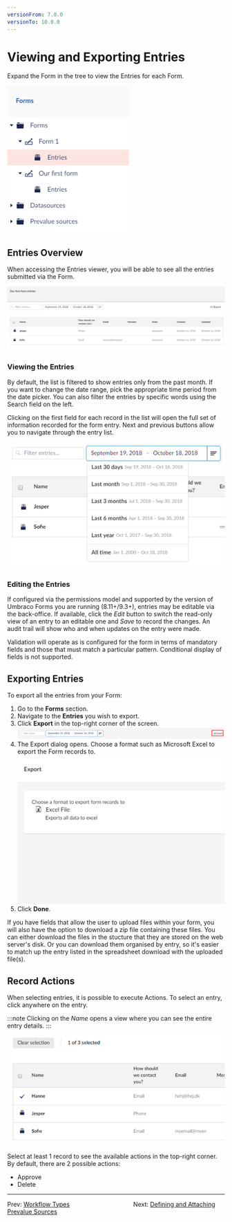 ```yaml
---
versionFrom: 7.0.0
versionTo: 10.0.0
---
```


# Viewing and Exporting Entries

Expand the Form in the tree to view the Entries for each Form.

![Tree](images/tree.png)

## Entries Overview

When accessing the Entries viewer, you will be able to see all the entries submitted via the Form.

![Entries viewer](images/EntriesViewer.png)

### Viewing the Entries

By default, the list is filtered to show entries only from the past month. If you want to change the date range, pick the appropriate time period from the date picker. You can also filter the entries by specific words using the Search field on the left.

Clicking on the first field for each record in the list will open the full set of information recorded for the form entry.  Next and previous buttons allow you to navigate through the entry list.

![Filter](images/Filter.png)

### Editing the Entries

If configured via the permissions model and supported by the version of Umbraco Forms you are running (8.11+/9.3+), entries may be editable via the back-office.  If available, click the _Edit_ button to switch the read-only view of an entry to an editable one and _Save_ to record the changes.  An audit trail will show who and when updates on the entry were made.

Validation will operate as is configured for the form in terms of mandatory fields and those that must match a particular pattern.  Conditional display of fields is not supported.

## Exporting Entries

To export all the entries from your Form:

1. Go to the **Forms** section.
2. Navigate to the **Entries** you wish to export.
3. Click **Export** in the top-right corner of the screen.
    ![Export button](images/Export.png)
4. The Export dialog opens. Choose a format such as Microsoft Excel to export the Form records to.
    ![Export all dialog](images/ExportAllDialog.png)
5. Click **Done**.

If you have fields that allow the user to upload files within your form, you will also have the option to download a zip file containing these files.  You can either download the files in the stucture that they are stored on the web server's disk.  Or you can download them organised by entry, so it's easier to match up the entry listed in the spreadsheet download with the uploaded file(s).

## Record Actions

When selecting entries, it is possible to execute Actions. To select an entry, click anywhere on the entry.

:::note
Clicking on the *Name* opens a view where you can see the entire entry details.
:::

![Record bulk actions](images/BulkActions.png)

Select at least 1 record to see the available actions in the top-right corner. By default, there are 2 possible actions:

- Approve
- Delete

---

Prev: [Workflow Types](../Attaching-Workflows/Workflow-Types/index.md) &emsp; &emsp; &emsp; &emsp; &emsp; &emsp; &emsp; &emsp; Next: [Defining and Attaching Prevalue Sources](../Defining-and-Attaching-Prevaluesources/index.md)
